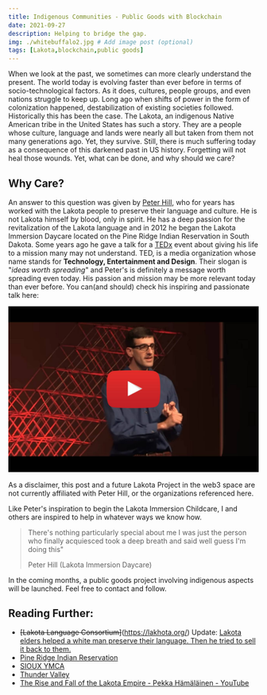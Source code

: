 ```yaml
---
title: Indigenous Communities - Public Goods with Blockchain
date: 2021-09-27
description: Helping to bridge the gap.
img: ./whitebuffalo2.jpg # Add image post (optional)
tags: [Lakota,blockchain,public goods]
---
```


When we look at the past, we sometimes can more clearly understand the present. The world today is evolving faster than ever before in terms of socio-technological factors. As it does, cultures,  people groups, and even nations struggle to keep up. Long ago when shifts of power in the form of colonization happened, destabilization of existing societies followed. Historically this has been the case. The Lakota, an indigenous Native American tribe in the United States has such a story. They are a people whose culture, language and lands were nearly all but taken from them not many generations ago. Yet, they survive. Still, there is much suffering today as a consequence of this darkened past in US history. Forgetting will not heal those wounds. Yet, what can be done, and why should we care? 

## Why Care?

An answer to this question was given by [Peter Hill](https://www.linkedin.com/in/peter-hill-b229b180), who for years has worked with the Lakota people to preserve their language and culture. He is not Lakota himself by blood, only in spirit. He has a deep passion for the revitalization of the Lakota language and in 2012 he began the Lakota Immersion Daycare located on the Pine Ridge Indian Reservation in South Dakota. Some years ago he gave a talk for a [TEDx](https://www.youtube.com/channel/UCsT0YIqwnpJCM-mx7-gSA4Q) event about giving his life to a mission many may not understand. TED, is a media organization whose name stands for **Technology, Entertainment and Design**. Their slogan is "*ideas worth spreading*" and Peter's is definitely a message worth spreading even today. His passion and mission may be more relevant today than ever before. You can(and should) check his inspiring and passionate talk here:

[![Saving the Lakota Language through Immersion Education](./image1.jpg)](https://www.youtube.com/watch?v=HD5GPBRsJcQ "Saving the Lakota Language through Immersion Education")

As a disclaimer, this post and a future Lakota Project in the web3 space are not currently affiliated with Peter Hill, or the organizations referenced here. 

Like Peter's inspiration to begin the Lakota Immersion Childcare, I and others are inspired to help in whatever ways we know how. 

> There's nothing particularly special about me I was just the person who finally acquiesced took a deep breath and said well guess I'm doing this"
> 
> Peter Hill (Lakota Immersion Daycare)

In the coming months, a public goods project involving indigenous aspects will be launched. Feel free to contact and follow.

## Reading Further:

* ~~[Lakota Language Consortium]~~(https://lakhota.org/) Update: [Lakota elders helped a white man preserve their language. Then he tried to sell it back to them.](https://www.nbcnews.com/news/us-news/native-american-language-preservation-rcna31396)
* [Pine Ridge Indian Reservation](http://en.wikipedia.org/wiki/Pine_Ridge_Indian_Reservation)
* [SIOUX YMCA](https://www.siouxymca.org/)
* [Thunder Valley](https://www.thundervalley.org/)
* [The Rise and Fall of the Lakota Empire - Pekka Hämäläinen - YouTube](https://www.youtube.com/watch?v=C-fQo8zmiPQ)
